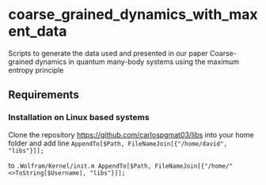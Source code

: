 # coarse_grained_dynamics_with_maxent_data
Scripts to generate the data used and presented in our paper Coarse-grained dynamics in quantum many-body systems using the maximum entropy principle

## Requirements

### Installation on Linux based systems
Clone the repository https://github.com/carlospgmat03/libs into your home folder and add line
``AppendTo[$Path, FileNameJoin[{"/home/david", "libs"}]];``

to ``.Wolfram/Kernel/init.m AppendTo[$Path, FileNameJoin[{"/home/"<>ToString[$Username], "libs"}]];``
